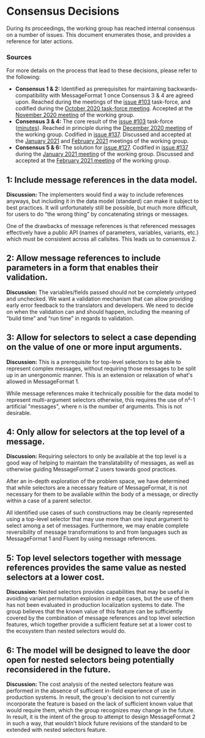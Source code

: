 # Consensus Decisions

During its proceedings, the working group has reached internal consensus on a number of issues.
This document enumerates those, and provides a reference for later actions.

### Sources

For more details on the process that lead to these decisions, please refer to the following:

- **Consensus 1 & 2:**
  Identified as prerequisites for maintaining backwards-compatibility with MessageFormat 1 once Consensus 3 & 4 are agreed upon.
  Reached during the meetings of the [issue #103](https://github.com/unicode-org/message-format-wg/issues/103) task-force, and codified during the [October 2020 task-force meeting](https://github.com/unicode-org/message-format-wg/blob/HEAD/meetings/task-force/%23103-2020-10-26.md).
  Accepted at the [November 2020 meeting](https://github.com/unicode-org/message-format-wg/blob/HEAD/meetings/2020/notes-2020-11-16.md) of the working group.
- **Consensus 3 & 4:**
  The core result of the [issue #103](https://github.com/unicode-org/message-format-wg/issues/103) task-force ([minutes](https://github.com/unicode-org/message-format-wg/tree/master/meetings/task-force)).
  Reached in principle during the [December 2020 meeting](https://github.com/unicode-org/message-format-wg/blob/HEAD/meetings/2020/notes-2020-12-14.md) of the working group.
  Codified in [issue #137](https://github.com/unicode-org/message-format-wg/issues/137).
  Discussed and accepted at the [January 2021](https://github.com/unicode-org/message-format-wg/issues/146) and [February 2021](https://github.com/unicode-org/message-format-wg/blob/HEAD/meetings/2021/notes-2021-02-15.md) meetings of the working group.
- **Consensus 5 & 6:**
  The solution for [issue #127](https://github.com/unicode-org/message-format-wg/issues/127).
  Codified in [issue #137](https://github.com/unicode-org/message-format-wg/issues/137) during the [January 2021 meeting](https://github.com/unicode-org/message-format-wg/issues/146) of the working group.
  Discussed and accepted at the  [February 2021 meeting](https://github.com/unicode-org/message-format-wg/blob/HEAD/meetings/2021/notes-2021-02-15.md) of the working group.

## 1: Include message references in the data model.

**Discussion:**
The implementers would find a way to include references anyways, but including it in the data model (standard) can make it subject to best practices.
It will unfortunately still be possible, but much more difficult, for users to do “the wrong thing” by concatenating strings or messages.

One of the drawbacks of message references is that referenced messages effectively have a public API (names of parameters, variables, variants, etc.) which must be consistent across all callsites.
This leads us to consensus 2.

## 2: Allow message references to include parameters in a form that enables their validation.

**Discussion:**
The variables/fields passed should not be completely untyped and unchecked.
We want a validation mechanism that can allow providing early error feedback to the translators and developers.
We need to decide on when the validation can and should happen, including the meaning of “build time” and “run time” in regards to validation.

## 3: Allow for selectors to select a case depending on the value of one or more input arguments.

**Discussion:**
This is a prerequisite for top-level selectors to be able to represent complex messages, without requiring those messages to be split up in an unergonomic manner.
This is an extension or relaxation of what's allowed in MessageFormat 1.

While message references make it technically possible for the data model to represent multi-argument selectors otherwise, this requires the use of n²-1 artificial "messages", where n is the number of arguments. This is not desirable.

## 4: Only allow for selectors at the top level of a message.

**Discussion:**
Requiring selectors to only be available at the top level is a good way of helping to maintain the translatability of messages, as well as otherwise guiding MessageFormat 2 users towards good practices.

After an in-depth exploration of the problem space, we have determined that while selectors are a necessary feature of MessageFormat, it is not necessary for them to be available within the body of a message, or directly within a case of a parent selector.

All identified use cases of such constructions may be cleanly represented using a top-level selector that may use more than one input argument to select among a set of messages.
Furthermore, we may enable complete reversibility of message transformations to and from languages such as MessageFormat 1 and Fluent by using message references.

## 5: Top level selectors together with message references provides the same value as nested selectors at a lower cost.

**Discussion:**
Nested selectors provides capabilities that may be useful in avoiding variant permutation explosion in edge cases, but the use of them has not been evaluated in production localization systems to date.
The group believes that the known value of this feature can be sufficiently covered by the combination of message references and top level selection features, which together provide a sufficient feature set at a lower cost to the ecosystem than nested selectors would do.

## 6: The model will be designed to leave the door open for nested selectors being potentially reconsidered in the future.

**Discussion:**
The cost analysis of the nested selectors feature was performed in the absence of sufficient in-field experience of use in production systems.
In result, the group's decision to not currently incorporate the feature is based on the lack of sufficient known value that would require them, which the group recognizes may change in the future.
In result, it is the intent of the group to attempt to design MessageFormat 2 in such a way, that wouldn't block future revisions of the standard to be extended with nested selectors feature.

